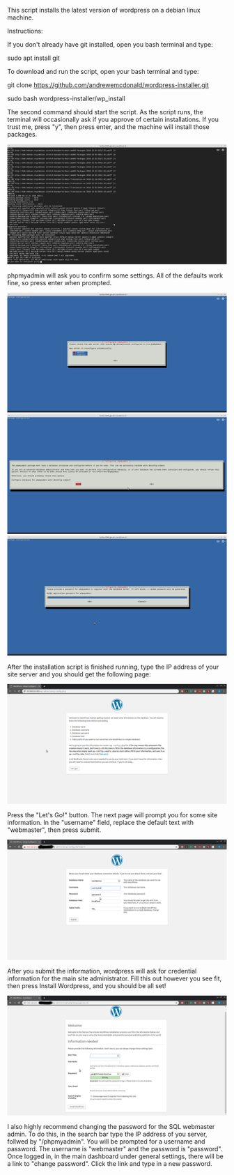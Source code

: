 This script installs the latest version of wordpress on a debian linux machine.

Instructions:

If you don't already have git installed, open you bash terminal and type:

sudo apt install git

To download and run the script, open your bash terminal and type:

git clone https://github.com/andrewemcdonald/wordpress-installer.git

sudo bash wordpress-installer/wp_install

The second command should start the script. As the script runs, the terminal will occasionally ask if you approve of certain installations. If you trust me, press "y", then press enter, and the machine will install those packages.

![Alt text](/screenshots/yes_or_no.png?raw=true "Hit yes, then enter.")

phpmyadmin will ask you to confirm some settings. All of the defaults work fine, so press
enter when prompted.

![Alt text](/screenshots/php_configure_one.png?raw=true "Hit enter.")
![Alt text](/screenshots/php_configure_two.png?raw=true "Hit enter.")
![Alt text](/screenshots/php_configure_three.png?raw=true "Hit enter.")

After the installation script is finished running, type the IP address of your site server and you should get the following page:

![Alt text](/screenshots/wordpress_configure_one.png?raw=true "Hit Let's Go!.")

Press the "Let's Go!" button. The next page will prompt you for some site information. In the "username" field, replace the default text with "webmaster", then press submit. 

![Alt text](/screenshots/wordpress_configure_two.png?raw=true "Enter information and press submit.")

After you submit the information, wordpress will ask for credential information for the main site administrator. Fill this out however you see fit, then press Install Wordpress, and you should be all set!

![Alt text](/screenshots/wordpress_configure_three.png?raw=true "Fill out however you see fit.")

I also highly recommend changing the password for the SQL webmaster admin. To do this, in the search bar type the IP address of you server, follwed by "/phpmyadmin". You will be prompted for a username and password. The username is "webmaster" and the password is "password". Once logged in, in the main dashboard under general settings, there will be a link to "change password". Click the link and type in a new password.

